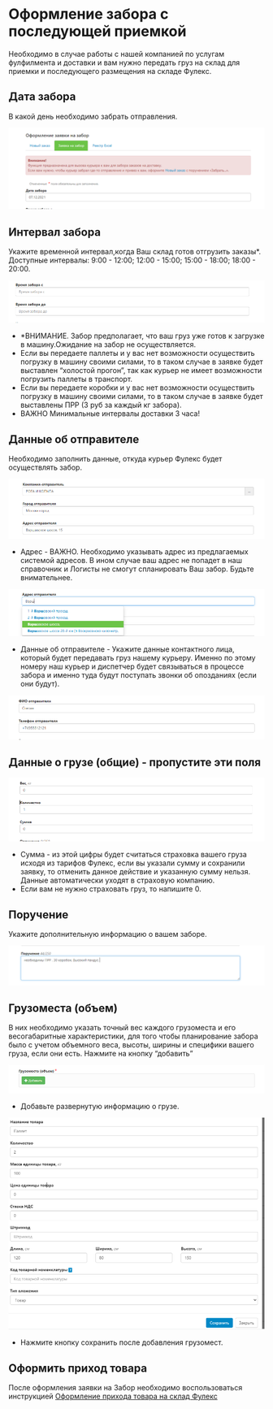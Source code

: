 # Оформление забора с последующей приемкой
Необходимо в случае работы с нашей компанией по услугам фулфилмента и доставки и вам нужно передать груз на склад для приемки и последующего размещения на складе Фулекс.
## Дата забора
В какой день необходимо забрать отправления.

![date](img/pick_up_date.png)

## Интервал забора
Укажите временной интервал,когда Ваш склад готов отгрузить заказы*. Доступные интервалы: 9:00 - 12:00; 12:00 - 15:00; 15:00 - 18:00; 18:00 - 20:00.

![interval](img/sampling_interval.png)

- *ВНИМАНИЕ. Забор предполагает, что ваш груз уже готов к загрузке в машину.Ожидание на забор не осуществляется. 
- Если вы передаете паллеты и у вас нет возможности осуществить погрузку в машину своими силами, то в таком случае в заявке будет выставлен “холостой прогон”, так как курьер не имеет возможности погрузить паллеты в транспорт. 
- Если вы передаете коробки и у вас нет возможности осуществить погрузку в машину своими силами, то в таком случае в заявке будет выставлены ПРР (3 руб за каждый кг забора).
- ВАЖНО Минимальные интервалы доставки 3 часа!

## Данные об отправителе
Необходимо заполнить данные, откуда курьер Фулекс будет осуществлять забор.

![sender](img/sender_data.png)

* Адрес - ВАЖНО. Необходимо указывать адрес из предлагаемых системой адресов. В ином случае ваш адрес не попадет в наш справочник и Логисты не смогут спланировать Ваш забор. Будьте внимательнее.

![address](img/address.png)
* Данные об отправителе - Укажите данные контактного лица, который будет передавать груз нашему курьеру. Именно по этому номеру наш курьер и диспетчер будет связываться в процессе забора и именно туда будут поступать звонки об опозданиях (если они будут).

![sender](img/sender_data_2.png)  

## Данные о грузе (общие) - пропустите эти поля

![cargo](img/cargo_data.png)
* Сумма - из этой цифры будет считаться страховка вашего груза исходя из тарифов Фулекс, если вы указали сумму и сохранили заявку, то отменить данное действие и указанную сумму нельзя. Данные автоматически уходят в страховую компанию.
* Если вам не нужно страховать груз, то напишите 0.

## Поручение
Укажите дополнительную информацию о вашем заборе.

![assignment](img/assignment.png)
 
## Грузоместа (объем)
В них необходимо указать точный вес каждого грузоместа и его весогабаритные характеристики, для того чтобы планирование забора было с учетом объемного веса, высоты, ширины и специфики вашего груза, если они есть. Нажмите на кнопку “добавить”

![cargo](img/cargo_spaces.png)

* Добавьте развернутую информацию о грузе.

![cargo](img/cargo-spaces_data.png)
* Нажмите кнопку сохранить после добавления грузомест.

## Оформить приход товара
После оформления заявки на Забор необходимо воспользоваться инструкцией [Оформление прихода товара на склад Фулекс](invoice.md)
